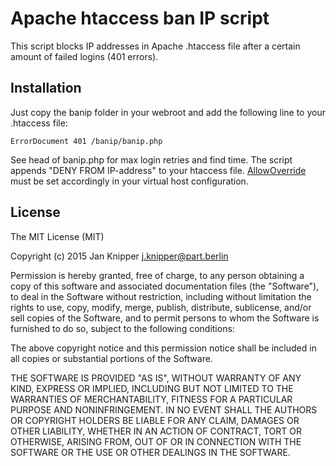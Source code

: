 Apache htaccess ban IP script
=============================

This script blocks IP addresses in Apache .htaccess file after a certain amount of failed logins (401 errors).

Installation
------------

Just copy the banip folder in your webroot and add the following line to your .htaccess file:

    ErrorDocument 401 /banip/banip.php

See head of banip.php for max login retries and find time. The script appends "DENY FROM IP-address" to your htaccess file. [AllowOverride](http://httpd.apache.org/docs/2.2/en/mod/core.html#allowoverride) must be set accordingly in your virtual host configuration.

License
-------

The MIT License (MIT)

Copyright (c) 2015 Jan Knipper <j.knipper@part.berlin>

Permission is hereby granted, free of charge, to any person obtaining a copy
of this software and associated documentation files (the "Software"), to deal
in the Software without restriction, including without limitation the rights
to use, copy, modify, merge, publish, distribute, sublicense, and/or sell
copies of the Software, and to permit persons to whom the Software is
furnished to do so, subject to the following conditions:

The above copyright notice and this permission notice shall be included in all
copies or substantial portions of the Software.

THE SOFTWARE IS PROVIDED "AS IS", WITHOUT WARRANTY OF ANY KIND, EXPRESS OR
IMPLIED, INCLUDING BUT NOT LIMITED TO THE WARRANTIES OF MERCHANTABILITY,
FITNESS FOR A PARTICULAR PURPOSE AND NONINFRINGEMENT. IN NO EVENT SHALL THE
AUTHORS OR COPYRIGHT HOLDERS BE LIABLE FOR ANY CLAIM, DAMAGES OR OTHER
LIABILITY, WHETHER IN AN ACTION OF CONTRACT, TORT OR OTHERWISE, ARISING FROM,
OUT OF OR IN CONNECTION WITH THE SOFTWARE OR THE USE OR OTHER DEALINGS IN THE
SOFTWARE.